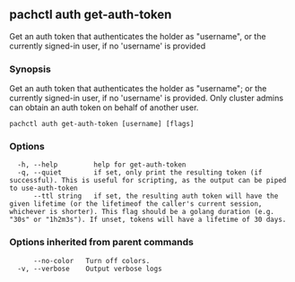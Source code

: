 ## pachctl auth get-auth-token

Get an auth token that authenticates the holder as "username", or the currently signed-in user, if no 'username' is provided

### Synopsis

Get an auth token that authenticates the holder as "username"; or the currently signed-in user, if no 'username' is provided. Only cluster admins can obtain an auth token on behalf of another user.

```
pachctl auth get-auth-token [username] [flags]
```

### Options

```
  -h, --help         help for get-auth-token
  -q, --quiet        if set, only print the resulting token (if successful). This is useful for scripting, as the output can be piped to use-auth-token
      --ttl string   if set, the resulting auth token will have the given lifetime (or the lifetimeof the caller's current session, whichever is shorter). This flag should be a golang duration (e.g. "30s" or "1h2m3s"). If unset, tokens will have a lifetime of 30 days.
```

### Options inherited from parent commands

```
      --no-color   Turn off colors.
  -v, --verbose    Output verbose logs
```

